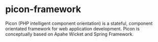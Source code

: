 # picon-framework
Picon (PHP intelligent component orientation) is a stateful, component orientated framework for web application development. Picon is conceptually based on Apahe Wicket and Spring Framework.
